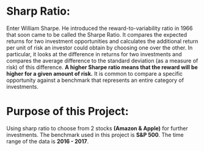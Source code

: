 # Sharp Ratio:
Enter William Sharpe. He introduced the reward-to-variability ratio in 1966 that soon came to be called the Sharpe Ratio. 
It compares the expected returns for two investment opportunities and calculates the additional return per unit of risk an investor could obtain by choosing one over the other. In particular, it looks at the difference in returns for two investments and compares the average difference to the standard deviation (as a measure of risk) of this difference.
**A higher Sharpe ratio means that the reward will be higher for a given amount of risk.** 
It is common to compare a specific opportunity against a benchmark that represents an entire category of investments.
# Purpose of this Project:
Using sharp ratio to choose from 2 stocks **(Amazon & Apple)** for further investments. 
The benchmark used in this project is **S&P 500**. 
The time range of the data is **2016 - 2017**. 
